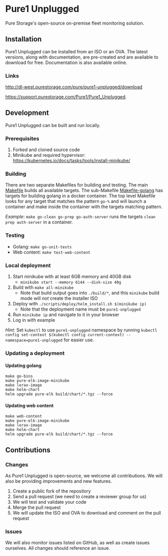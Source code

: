 # Pure1 Unplugged
Pure Storage's open-source on-premise fleet monitoring solution.

## Installation
Pure1 Unplugged can be installed from an ISO or an OVA. The latest versions, along with documentation, are pre-created and are available to download for free. Documentation is also available online.

### Links
http://dl-west.purestorage.com/pure/pure1-unplugged/download

https://support.purestorage.com/Pure1/Pure1_Unplugged.

## Development
Pure1 Unplugged can be built and run locally.

### Prerequisites
1. Forked and cloned source code
2. Minikube and required hypervisor: https://kubernetes.io/docs/tasks/tools/install-minikube/

### Building
There are two separate Makefiles for building and testing. The main [Makefile](./Makefile) builds all available targets. The sub-Makefile 
[Makefile-golang](./Makefile-golang) has targets for building golang in a docker container. The top level Makefile looks for any target that matches the pattern `go-%` and will launch a container and make inside the container with the targets matching pattern.

_Example_: `make go-clean go-prep go-auth-server` runs the targets `clean prep auth-server` in a container.

### Testing
* Golang: `make go-unit-tests`
* Web content: `make test-web-content`

### Local deployment
1. Start minikube with at least 6GB memory and 40GB disk
   *  `minikube start --memory 6144 --disk-size 40g`
2. Build with `make all-minikube`
    * Note that build output goes into `./build/*`, and this `minikube` build mode will *not* create the installer ISO
3. Deploy with `./scripts/deploy/helm_install.sh $(minikube ip)`
    * Note that the deployment name must be `pure1-unplugged`
4. Run `minikube ip` and navigate to it in your browser
5. Log in with example
 
_Hint:_ Set `kubectl` to use `pure1-unplugged` namespace by running `kubectl config set-context $(kubectl config current-context) --namespace=pure1-unplugged` for easier use.

### Updating a deployment

#### Updating golang
```
make go-bins
make pure-elk-image-minikube
make lorax-image
make helm-chart
helm upgrade pure-elk build/chart/*.tgz --force
```

#### Updating web content
```
make web-content
make pure-elk-image-minikube
make lorax-image
make helm-chart
helm upgrade pure-elk build/chart/*.tgz --force
```

## Contributions

### Changes
As Pure1 Unplugged is open-source, we welcome all contributions. We will also be providing improvements and new features.

1. Create a public fork of the repository
2. Send a pull request (we need to create a reviewer group for us)
3. We will test and validate your code
4. Merge the pull request
5. We will update the ISO and OVA to download and comment on the pull request

### Issues
We will also monitor issues listed on GitHub, as well as create issues ourselves. All changes should reference an issue.

